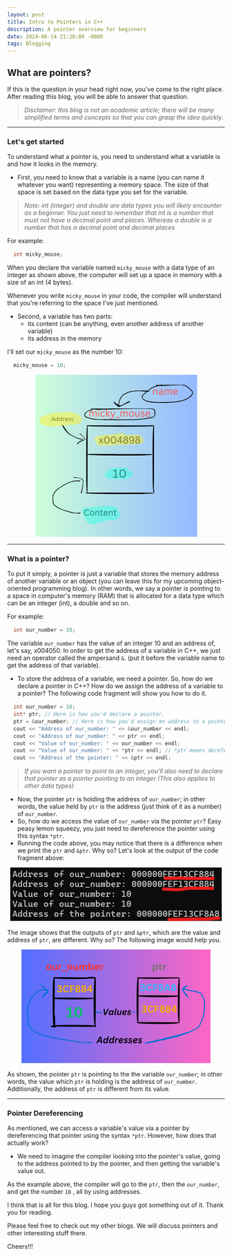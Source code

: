 ```yaml
---
layout: post
title: Intro to Pointers in C++
description: A pointer overview for beginners
date: 2024-06-14 21:20:00 -0800
tags: Blogging
---
```


## What are pointers?

If this is the question in your head right now, you've come to the right place. After reading this blog, you will be able to answer that question.


> *Disclaimer: this blog is not an academic article; there will be many simplified terms and concepts so that you can grasp the idea quickly.*

---

### Let's get started

To understand what a pointer is, you need to understand what a variable is and how it looks in the memory.

* First, you need to know that a variable is a name (you can name it whatever you want) representing a memory space. The size of that space is set based on the data type you set for the variable.

> *Note: int (integer) and double are data types you will likely encounter as a beginner. You just need to remember that int is a number that must not have a decimal point and places. Whereas a double is a number that has a decimal point and decimal places*

For example:
```cpp
  int micky_mouse;
```

When you declare the variable named `micky_mouse` with a data type of an integer as shown above, the computer will set up a space in memory with a size of an int (4 bytes).

Whenever you write `micky_mouse` in your code, the compiler will understand that you're referring to the space I've just mentioned.

* Second, a variable has two parts:
  * its content (can be anything, even another address of another variable)
  * its address in the memory

I'll set our `micky_mouse` as the number 10:
```cpp
  micky_mouse = 10;
```
<div style="text-align: center;">
    <img src="/assets/x004898.png" alt="variable">
</div>

---
### What is a pointer?

To put it simply, a pointer is just a variable that stores the memory address of another variable or an object (you can leave this for my upcoming object-oriented programming blog). In other words, we say a pointer is pointing to a space in computer's memory (RAM) that is allocated for a data type which can be an integer (int), a double and so on.

For example:
```cpp
  int our_number = 10;
```
The variable `our_number` has the value of an integer 10 and an address of, let's say, x004050. In order to get the address of a variable in C++, we just need an operator called the ampersand `&`. (put it before the variable name to get the address of that variable). 
* To store the address of a variable, we need a pointer. So, how do we declare a pointer in C++? How do we assign the address of a variable to a pointer? The following code fragment will show you how to do it. 

```cpp
  int our_number = 10;
  int* ptr; // Here is how you'd declare a pointer. 
  ptr = &our_number; // Here is how you'd assign an address to a pointer.
  cout << "Address of our_number: " << &our_number << endl;
  cout << "Address of our_number: " << ptr << endl;
  cout << "Value of our_number: " << our_number << endl;
  cout << "Value of our_number: " << *ptr << endl; // *ptr means dereferencing the pointer, we'll talk about this
  cout << "Address of the pointer: " << &ptr << endl; 
```
> *If you want a pointer to point to an integer, you'll also need to declare that pointer as a pointer pointing to an integer (This also applies to other data types)*
* Now, the pointer `ptr` is holding the address of `our_number`; in other words, the value held by `ptr` is the address (just think of it as a number) of `our_number`.
* So, how do we access the value of `our_number` via the pointer `ptr`? Easy peasy lemon squeezy, you just need to dereference the pointer using this syntax `*ptr`.
* Running the code above, you may notice that there is a difference when we print the `ptr` and `&ptr`. Why so? Let's look at the output of the code fragment above:

<div style="text-align: center;">
  <img src="/assets/output_of_1st_example.png" alt="output_of_example1">
</div>

The image shows that the outputs of `ptr` and `&ptr`, which are the value and address of `ptr`, are different. Why so? The following image would help you.  
<div style="text-align: center;">
  <img src="/assets/3CF884.png" alt="example2">
</div>

As shown, the pointer `ptr` is pointing to the the variable `our_number`; in other words, the value which `ptr` is holding is the address of `our_number`. Additionally, the address of `ptr` is different from its value.

---

### Pointer Dereferencing

As mentioned, we can access a variable's value via a pointer by dereferencing that pointer using the syntax `*ptr`. 
However, how does that actually work?
* We need to imagine the compiler looking into the pointer's value, going to the address pointed to by the pointer, and then getting the variable's value out.

As the example above, the compiler will go to the `ptr`, then the `our_number`, and get the number `10` , all by using addresses.

I think that is all for this blog. I hope you guys got something out of it. Thank you for reading. 

Please feel free to check out my other blogs. We will discuss pointers and other interesting stuff there. 

Cheers!!!

